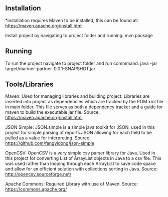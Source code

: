 Installation
------------
*installation requires Maven to be installed, this can be found at:
https://maven.apache.org/install.html

Install project by navigating to project folder and running:
mvn package

Running
-------
To run the project navigate to project folder and run commmand:
java -jar target/mariner-partner-0.0.1-SNAPSHOT.jar

Tools/Libraries
---------------
Maven:
Used for managing libraries and building project.  Libraries are inserted into project
as dependencies which are tracked by the POM.xml file in main folder.  This file serves
as both a dependency tracker and a guide for maven to build the executable jar file.
Source: https://maven.apache.org/install.html

JSON Simple:
JSON.simple is a simple java toolkit for JSON, used in this project for simple parsing
of reports.JSON allowing for each field to be pulled as a value for interpreting.
Source: https://github.com/fangyidong/json-simple

OpenCSV:
OpenCSV is a very simple csv parser library for Java.  Used in this project for converting
List of ArrayList objects in Java to a csv file.  This was used rather than looping
through each ArrayList to save code space and allow for an efficient solution with 
collections sorting in Java.
Source: http://opencsv.sourceforge.net/

Apache Commons:
Required Library with use of Maven.
Source: https://commons.apache.org/
